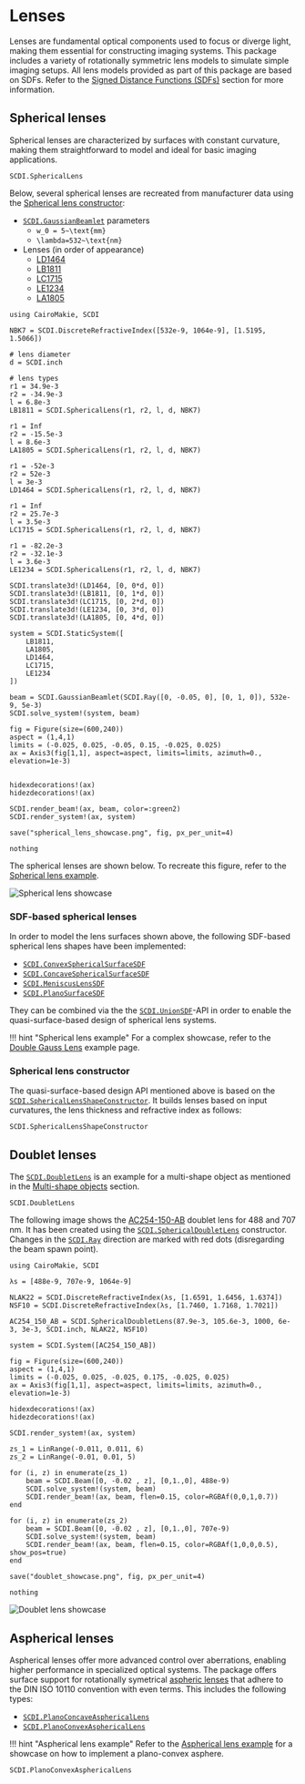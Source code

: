 # Lenses

Lenses are fundamental optical components used to focus or diverge light, making them essential for constructing imaging systems. This package includes a variety of rotationally symmetric lens models to simulate simple imaging setups. All lens models provided as part of this package are based on SDFs. Refer to the [Signed Distance Functions (SDFs)](@ref) section for more information.

## Spherical lenses

Spherical lenses are characterized by surfaces with constant curvature, making them straightforward to model and ideal for basic imaging applications. 

```@docs; canonical=false
SCDI.SphericalLens
```

Below, several spherical lenses are recreated from manufacturer data using the [Spherical lens constructor](@ref):

- [`SCDI.GaussianBeamlet`](@ref) parameters
    - ``w_0 = 5~\text{mm}``
    - ``\lambda=532~\text{nm}``
- Lenses (in order of appearance)
    - [LD1464](https://www.thorlabs.com/thorproduct.cfm?partnumber=LD1464)
    - [LB1811](https://www.thorlabs.com/thorproduct.cfm?partnumber=LB1811)
    - [LC1715](https://www.thorlabs.com/thorproduct.cfm?partnumber=LC1715)
    - [LE1234](https://www.thorlabs.com/thorproduct.cfm?partnumber=LE1234)
    - [LA1805](https://www.thorlabs.com/thorproduct.cfm?partnumber=LA1805)

```@eval
using CairoMakie, SCDI

NBK7 = SCDI.DiscreteRefractiveIndex([532e-9, 1064e-9], [1.5195, 1.5066])

# lens diameter 
d = SCDI.inch

# lens types
r1 = 34.9e-3
r2 = -34.9e-3
l = 6.8e-3
LB1811 = SCDI.SphericalLens(r1, r2, l, d, NBK7)

r1 = Inf
r2 = -15.5e-3
l = 8.6e-3
LA1805 = SCDI.SphericalLens(r1, r2, l, d, NBK7)

r1 = -52e-3
r2 = 52e-3
l = 3e-3
LD1464 = SCDI.SphericalLens(r1, r2, l, d, NBK7)

r1 = Inf
r2 = 25.7e-3
l = 3.5e-3
LC1715 = SCDI.SphericalLens(r1, r2, l, d, NBK7)

r1 = -82.2e-3
r2 = -32.1e-3
l = 3.6e-3
LE1234 = SCDI.SphericalLens(r1, r2, l, d, NBK7)

SCDI.translate3d!(LD1464, [0, 0*d, 0])
SCDI.translate3d!(LB1811, [0, 1*d, 0])
SCDI.translate3d!(LC1715, [0, 2*d, 0])
SCDI.translate3d!(LE1234, [0, 3*d, 0])
SCDI.translate3d!(LA1805, [0, 4*d, 0])

system = SCDI.StaticSystem([
    LB1811,
    LA1805,
    LD1464,
    LC1715,
    LE1234
])

beam = SCDI.GaussianBeamlet(SCDI.Ray([0, -0.05, 0], [0, 1, 0]), 532e-9, 5e-3)
SCDI.solve_system!(system, beam)

fig = Figure(size=(600,240))
aspect = (1,4,1)
limits = (-0.025, 0.025, -0.05, 0.15, -0.025, 0.025)
ax = Axis3(fig[1,1], aspect=aspect, limits=limits, azimuth=0., elevation=1e-3)


hidexdecorations!(ax)
hidezdecorations!(ax)

SCDI.render_beam!(ax, beam, color=:green2)
SCDI.render_system!(ax, system)

save("spherical_lens_showcase.png", fig, px_per_unit=4)

nothing
```

The spherical lenses are shown below. To recreate this figure, refer to the [Spherical lens example](@ref).

![Spherical lens showcase](spherical_lens_showcase.png)

### SDF-based spherical lenses

In order to model the lens surfaces shown above, the following SDF-based spherical lens shapes have been implemented:

- [`SCDI.ConvexSphericalSurfaceSDF`](@ref)
- [`SCDI.ConcaveSphericalSurfaceSDF`](@ref)
- [`SCDI.MeniscusLensSDF`](@ref)
- [`SCDI.PlanoSurfaceSDF`](@ref)

They can be combined via the the [`SCDI.UnionSDF`](@ref)-API in order to enable the quasi-surface-based design of spherical lens systems.

!!! hint "Spherical lens example"
    For a complex showcase, refer to the [Double Gauss Lens](@ref) example page.

### Spherical lens constructor

The quasi-surface-based design API mentioned above is based on the [`SCDI.SphericalLensShapeConstructor`](@ref). It builds lenses based on input curvatures, the lens thickness and refractive index as follows:

```@docs; canonical=false
SCDI.SphericalLensShapeConstructor
```

## Doublet lenses

The [`SCDI.DoubletLens`](@ref) is an example for a multi-shape object as mentioned in the [Multi-shape objects](@ref) section.

```@docs; canonical=false
SCDI.DoubletLens
```

The following image shows the [AC254-150-AB](https://www.thorlabs.com/thorproduct.cfm?partnumber=AC254-150-AB) doublet lens for 488 and 707 nm. It has been created using the [`SCDI.SphericalDoubletLens`](@ref) constructor. Changes in the [`SCDI.Ray`](@ref) direction are marked with red dots (disregarding the beam spawn point).


```@eval
using CairoMakie, SCDI

λs = [488e-9, 707e-9, 1064e-9]

NLAK22 = SCDI.DiscreteRefractiveIndex(λs, [1.6591, 1.6456, 1.6374])
NSF10 = SCDI.DiscreteRefractiveIndex(λs, [1.7460, 1.7168, 1.7021])

AC254_150_AB = SCDI.SphericalDoubletLens(87.9e-3, 105.6e-3, 1000, 6e-3, 3e-3, SCDI.inch, NLAK22, NSF10)

system = SCDI.System([AC254_150_AB])

fig = Figure(size=(600,240))
aspect = (1,4,1)
limits = (-0.025, 0.025, -0.025, 0.175, -0.025, 0.025)
ax = Axis3(fig[1,1], aspect=aspect, limits=limits, azimuth=0., elevation=1e-3)

hidexdecorations!(ax)
hidezdecorations!(ax)

SCDI.render_system!(ax, system)

zs_1 = LinRange(-0.011, 0.011, 6)
zs_2 = LinRange(-0.01, 0.01, 5)

for (i, z) in enumerate(zs_1)
    beam = SCDI.Beam([0, -0.02 , z], [0,1.,0], 488e-9)
    SCDI.solve_system!(system, beam)
    SCDI.render_beam!(ax, beam, flen=0.15, color=RGBAf(0,0,1,0.7))
end

for (i, z) in enumerate(zs_2)
    beam = SCDI.Beam([0, -0.02 , z], [0,1.,0], 707e-9)
    SCDI.solve_system!(system, beam)
    SCDI.render_beam!(ax, beam, flen=0.15, color=RGBAf(1,0,0,0.5), show_pos=true)
end

save("doublet_showcase.png", fig, px_per_unit=4)

nothing
```

![Doublet lens showcase](doublet_showcase.png)

## Aspherical lenses

Aspherical lenses offer more advanced control over aberrations, enabling higher performance in specialized optical systems. The package offers surface support for rotationally symetrical [aspheric lenses](https://en.wikipedia.org/wiki/Aspheric_lens) that adhere to the DIN ISO 10110 convention with even terms. This includes the following types:

- [`SCDI.PlanoConcaveAsphericalLens`](@ref)
- [`SCDI.PlanoConvexAsphericalLens`](@ref)

!!! hint "Aspherical lens example"
    Refer to the [Aspherical lens example](@ref) for a showcase on how to implement a plano-convex asphere.

```@docs; canonical=false
SCDI.PlanoConvexAsphericalLens
```